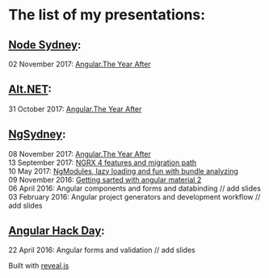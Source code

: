 # The list of my presentations:

## [Node Sydney](https://www.meetup.com/node-sydney):

02 November 2017: [Angular.The Year After](https://kuncevic.github.io/presentations/angular-the-year-after.html) 

## [Alt.NET](https://www.meetup.com/Sydney-Alt-Net):

31 October 2017: [Angular.The Year After](https://kuncevic.github.io/presentations/angular-the-year-after.html) 

## [NgSydney](https://www.meetup.com/ng-sydney):  

08 November 2017: [Angular.The Year After](https://kuncevic.github.io/presentations/angular-the-year-after.html)  
13 September 2017: [NGRX 4 features and migration path](https://kuncevic.github.io/presentations/ngrx-4-features-and-migration-path.html)  
10 May 2017: [NgModules, lazy loading and fun with bundle analyzing](https://kuncevic.github.io/presentations/ng-modules-lazy-loading-and-fun-with-bundle-analyzing.html)  
09 November 2016: [Getting sarted with angular material 2](https://kuncevic.github.io/presentations/getting-sarted-with-angular-material-2.html)  
06 April 2016: Angular components and forms and databinding	// add slides  
03 February 2016: Angular project generators and development workflow // add slides

## [Angular Hack Day](http://angularhackday.com):  

22 April 2016: Angular forms and validation // add slides

Built with [reveal.js](https://github.com/hakimel/reveal.js)
